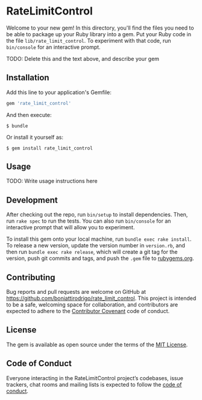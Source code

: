 # RateLimitControl

Welcome to your new gem! In this directory, you'll find the files you need to be able to package up your Ruby library into a gem. Put your Ruby code in the file `lib/rate_limit_control`. To experiment with that code, run `bin/console` for an interactive prompt.

TODO: Delete this and the text above, and describe your gem

## Installation

Add this line to your application's Gemfile:

```ruby
gem 'rate_limit_control'
```

And then execute:

    $ bundle

Or install it yourself as:

    $ gem install rate_limit_control

## Usage

TODO: Write usage instructions here

## Development

After checking out the repo, run `bin/setup` to install dependencies. Then, run `rake spec` to run the tests. You can also run `bin/console` for an interactive prompt that will allow you to experiment.

To install this gem onto your local machine, run `bundle exec rake install`. To release a new version, update the version number in `version.rb`, and then run `bundle exec rake release`, which will create a git tag for the version, push git commits and tags, and push the `.gem` file to [rubygems.org](https://rubygems.org).

## Contributing

Bug reports and pull requests are welcome on GitHub at https://github.com/boniattirodrigo/rate_limit_control. This project is intended to be a safe, welcoming space for collaboration, and contributors are expected to adhere to the [Contributor Covenant](http://contributor-covenant.org) code of conduct.

## License

The gem is available as open source under the terms of the [MIT License](https://opensource.org/licenses/MIT).

## Code of Conduct

Everyone interacting in the RateLimitControl project’s codebases, issue trackers, chat rooms and mailing lists is expected to follow the [code of conduct](https://github.com/boniattirodrigo/rate_limit_control/blob/master/CODE_OF_CONDUCT.md).
